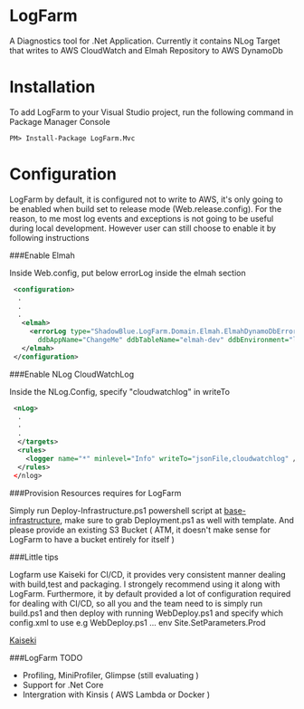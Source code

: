 # LogFarm

A Diagnostics tool for .Net Application. Currently it contains NLog Target that writes to AWS CloudWatch and Elmah Repository to AWS DynamoDb

# Installation 

To add LogFarm to your Visual Studio project, run the following command in Package Manager Console

<div class="nuget-badge">
<p>
<code>PM&gt; Install-Package LogFarm.Mvc</code>
</p>
</div>

# Configuration
 
LogFarm by default, it is configured not to write to AWS, it's only going to be enabled when build set to release mode (Web.release.config). For the reason, to me most log events and exceptions is not going to be useful during local development. However user can still choose to enable it by following instructions


###Enable Elmah 

Inside Web.config, put below errorLog inside the elmah section

```xml
 <configuration>
  .
  .
  .
   <elmah>
     <errorLog type="ShadowBlue.LogFarm.Domain.Elmah.ElmahDynamoDbErrorLog, ShadowBlue.LogFarm.Domain"
       ddbAppName="ChangeMe" ddbTableName="elmah-dev" ddbEnvironment="local"  />
   </elmah>
 </configuration>
```
###Enable NLog CloudWatchLog

Inside the NLog.Config, specify "cloudwatchlog" in writeTo

```xml
 <nLog>
  .
  .
  .
  </targets>
  <rules>
    <logger name="*" minlevel="Info" writeTo="jsonFile,cloudwatchlog" />
  </rules>
 </nlog>
```

###Provision Resources requires for LogFarm 


Simply run Deploy-Infrastructure.ps1 powershell script at [base-infrastructure](https://github.com/imomou/LogFarm/tree/master/base-infrastructure"), make sure to grab Deployment.ps1 as well with template. And please provide an existing S3 Bucket ( ATM, it doesn't make sense for LogFarm to have a bucket entirely for itself ) 

###Little tips

Logfarm use Kaiseki for CI/CD, it provides very consistent manner dealing with build,test and packaging. I strongely recommend using it along with LogFarm. Furthermore, it by default provided a lot of configuration required for dealing with CI/CD, so all you and the team need to is simply run build.ps1 and then deploy with running WebDeploy.ps1 and specify which config.xml to use e.g WebDeploy.ps1 ... env Site.SetParameters.Prod

[Kaiseki](https://github.com/SleeperSmith/Kaiseki)

###LogFarm TODO

* Profiling, MiniProfiler, Glimpse (still evaluating )
* Support for .Net Core
* Intergration with Kinsis ( AWS Lambda or Docker )


